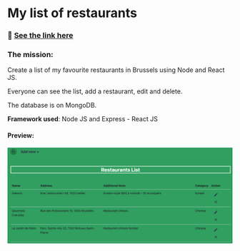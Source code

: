 # My list of restaurants 

### :ramen: [See the link here](https://main--gregarious-kelpie-ad2d46.netlify.app/) 

### The mission:
Create a list of my favourite restaurants in Brussels using Node and React JS.   

Everyone can see the list, add a restaurant, edit and delete.   

The database is on MongoDB.   

**Framework used**: Node JS and Express - React JS

#### Preview:
![Home page](/preview.png "Home page")
